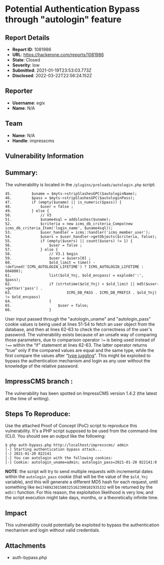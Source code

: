 # Potential Authentication Bypass through "autologin" feature

## Report Details
- **Report ID**: 1081986
- **URL**: https://hackerone.com/reports/1081986
- **State**: Closed
- **Severity**: low
- **Submitted**: 2021-01-19T23:53:03.773Z
- **Disclosed**: 2022-03-22T22:56:24.152Z

## Reporter
- **Username**: egix
- **Name**: N/A

## Team
- **Name**: N/A
- **Handle**: impresscms

## Vulnerability Information
## Summary:
The vulnerability is located in the `/plugins/preloads/autologin.php` script:

```
45.			$uname = $myts->stripSlashesGPC($autologinName);
46.			$pass = $myts->stripSlashesGPC($autologinPass);
47.			if (empty($uname) || is_numeric($pass)) {
48.				$user = false ;
49.			} else {
50.				// V3
51.				$uname4sql = addslashes($uname);
52.				$criteria = new icms_db_criteria_Compo(new icms_db_criteria_Item('login_name', $uname4sql));
53.				$user_handler = icms::handler('icms_member_user');
54.				$users = $user_handler->getObjects($criteria, false);
55.				if (empty($users) || count($users) != 1) {
56.					$user = false ;
57.				} else {
58.					// V3.1 begin
59.					$user = $users[0] ;
60.					$old_limit = time() - (defined('ICMS_AUTOLOGIN_LIFETIME') ? ICMS_AUTOLOGIN_LIFETIME : 604800);
61.					list($old_Ynj, $old_encpass) = explode(':', $pass);
62.					if (strtotime($old_Ynj) < $old_limit || md5($user->getVar('pass') .
63.							ICMS_DB_PASS . ICMS_DB_PREFIX . $old_Ynj) != $old_encpass)
64.					{
65.						$user = false;
66.					}
```

User input passed through the "autologin_uname" and "autologin_pass" cookie values is being used at lines 51-54 to fetch an user object from the database, and then at lines 62-63 to check the correctness of the user's password. The vulnerability exists because of an unsafe way of comparing those parameters, due to comparison operator `!=` is being used instead of `!==` within the “if” statement at lines 62-63. The latter operator returns “true” only if the compared values are equal and the same type, while the first compare the values after “[type juggling](https://github.com/swisskyrepo/PayloadsAllTheThings/tree/master/Type%20Juggling)”. This might be exploited to bypass the authentication mechanism and login as any user without the knowledge of the relative password.

## ImpressCMS branch :
The vulnerability has been spotted on ImpressCMS version 1.4.2 (the latest at the time of writing).

## Steps To Reproduce:
Use the attached Proof of Concept (PoC) script to reproduce this vulnerability. It's a PHP script supposed to be used from the command-line (CLI). You should see an output like the following:
```
$ php auth-bypass.php http://localhost/impresscms/ admin
[-] Starting authentication bypass attack...
[-] 2021-01-20 022141
[-] You can autologin with the following cookies:
[-] Cookie: autologin_uname=admin; autologin_pass=2021-01-20 022141:0
```

**NOTE**: the script will try to send multiple requests with incremental dates within the `autologin_pass` cookie (that will be the value of the `$old_Ynj` variable), and this will generate a different MD5 hash for each request, until something like `0e174892301580325162390102935332` will be returned by the `md5()` function. For this reason, the exploitation likelihood is very low, and the script execution might take days, months, or a theoretically infinite time.

## Impact

This vulnerability could potentially be exploited to bypass the authentication mechanism and login without valid credentials.

## Attachments
- auth-bypass.php
